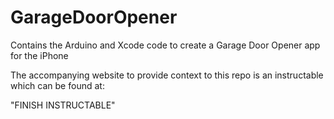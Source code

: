 # GarageDoorOpener
Contains the Arduino and Xcode code to create a Garage Door Opener app for the iPhone

The accompanying website to provide context to this repo is an instructable which can be found at:

"FINISH INSTRUCTABLE"
